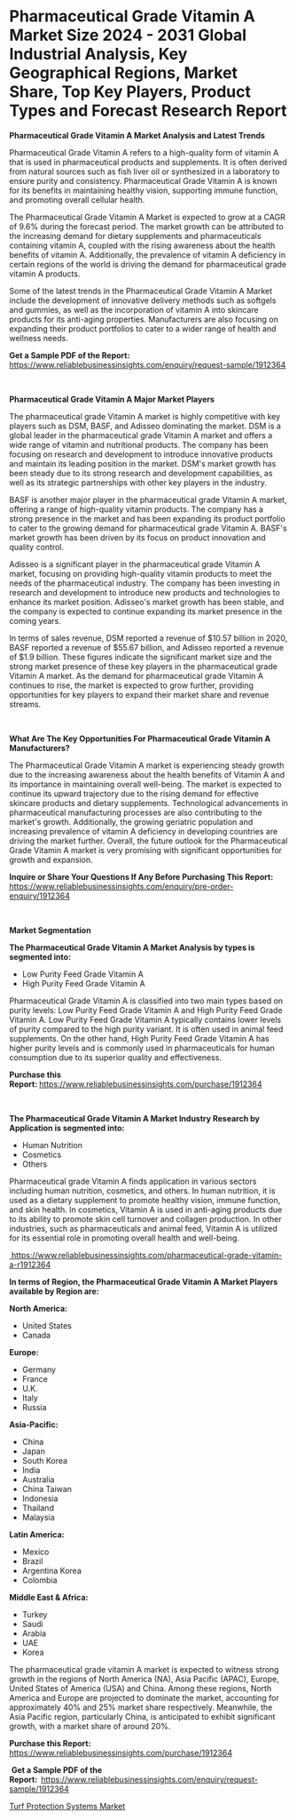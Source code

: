 <p><h1>Pharmaceutical Grade Vitamin A Market Size 2024 - 2031 Global Industrial Analysis, Key Geographical Regions, Market Share, Top Key Players, Product Types and Forecast Research Report</h1></p><p><strong>Pharmaceutical Grade Vitamin A Market Analysis and Latest Trends</strong></p>
<p><p>Pharmaceutical Grade Vitamin A refers to a high-quality form of vitamin A that is used in pharmaceutical products and supplements. It is often derived from natural sources such as fish liver oil or synthesized in a laboratory to ensure purity and consistency. Pharmaceutical Grade Vitamin A is known for its benefits in maintaining healthy vision, supporting immune function, and promoting overall cellular health.</p><p>The Pharmaceutical Grade Vitamin A Market is expected to grow at a CAGR of 9.6% during the forecast period. The market growth can be attributed to the increasing demand for dietary supplements and pharmaceuticals containing vitamin A, coupled with the rising awareness about the health benefits of vitamin A. Additionally, the prevalence of vitamin A deficiency in certain regions of the world is driving the demand for pharmaceutical grade vitamin A products.</p><p>Some of the latest trends in the Pharmaceutical Grade Vitamin A Market include the development of innovative delivery methods such as softgels and gummies, as well as the incorporation of vitamin A into skincare products for its anti-aging properties. Manufacturers are also focusing on expanding their product portfolios to cater to a wider range of health and wellness needs.</p></p>
<p><strong>Get a Sample PDF of the Report:&nbsp;</strong> <a href="https://www.reliablebusinessinsights.com/enquiry/request-sample/1912364">https://www.reliablebusinessinsights.com/enquiry/request-sample/1912364</a></p>
<p>&nbsp;</p>
<p><strong>Pharmaceutical Grade Vitamin A Major Market Players</strong></p>
<p><p>The pharmaceutical grade Vitamin A market is highly competitive with key players such as DSM, BASF, and Adisseo dominating the market. DSM is a global leader in the pharmaceutical grade Vitamin A market and offers a wide range of vitamin and nutritional products. The company has been focusing on research and development to introduce innovative products and maintain its leading position in the market. DSM's market growth has been steady due to its strong research and development capabilities, as well as its strategic partnerships with other key players in the industry.</p><p>BASF is another major player in the pharmaceutical grade Vitamin A market, offering a range of high-quality vitamin products. The company has a strong presence in the market and has been expanding its product portfolio to cater to the growing demand for pharmaceutical grade Vitamin A. BASF's market growth has been driven by its focus on product innovation and quality control.</p><p>Adisseo is a significant player in the pharmaceutical grade Vitamin A market, focusing on providing high-quality vitamin products to meet the needs of the pharmaceutical industry. The company has been investing in research and development to introduce new products and technologies to enhance its market position. Adisseo's market growth has been stable, and the company is expected to continue expanding its market presence in the coming years.</p><p>In terms of sales revenue, DSM reported a revenue of $10.57 billion in 2020, BASF reported a revenue of $55.67 billion, and Adisseo reported a revenue of $1.9 billion. These figures indicate the significant market size and the strong market presence of these key players in the pharmaceutical grade Vitamin A market. As the demand for pharmaceutical grade Vitamin A continues to rise, the market is expected to grow further, providing opportunities for key players to expand their market share and revenue streams.</p></p>
<p>&nbsp;</p>
<p><strong>What Are The Key Opportunities For Pharmaceutical Grade Vitamin A Manufacturers?</strong></p>
<p><p>The Pharmaceutical Grade Vitamin A market is experiencing steady growth due to the increasing awareness about the health benefits of Vitamin A and its importance in maintaining overall well-being. The market is expected to continue its upward trajectory due to the rising demand for effective skincare products and dietary supplements. Technological advancements in pharmaceutical manufacturing processes are also contributing to the market's growth. Additionally, the growing geriatric population and increasing prevalence of vitamin A deficiency in developing countries are driving the market further. Overall, the future outlook for the Pharmaceutical Grade Vitamin A market is very promising with significant opportunities for growth and expansion.</p></p>
<p><strong>Inquire or Share Your Questions If Any Before Purchasing This Report:</strong> <a href="https://www.reliablebusinessinsights.com/enquiry/pre-order-enquiry/1912364">https://www.reliablebusinessinsights.com/enquiry/pre-order-enquiry/1912364</a></p>
<p>&nbsp;</p>
<p><strong>Market Segmentation</strong></p>
<p><strong>The Pharmaceutical Grade Vitamin A Market Analysis by types is segmented into:</strong></p>
<p><ul><li>Low Purity Feed Grade Vitamin A</li><li>High Purity Feed Grade Vitamin A</li></ul></p>
<p><p>Pharmaceutical Grade Vitamin A is classified into two main types based on purity levels: Low Purity Feed Grade Vitamin A and High Purity Feed Grade Vitamin A. Low Purity Feed Grade Vitamin A typically contains lower levels of purity compared to the high purity variant. It is often used in animal feed supplements. On the other hand, High Purity Feed Grade Vitamin A has higher purity levels and is commonly used in pharmaceuticals for human consumption due to its superior quality and effectiveness.</p></p>
<p><strong>Purchase this Report:&nbsp;</strong><a href="https://www.reliablebusinessinsights.com/purchase/1912364">https://www.reliablebusinessinsights.com/purchase/1912364</a></p>
<p>&nbsp;</p>
<p><strong>The Pharmaceutical Grade Vitamin A Market Industry Research by Application is segmented into:</strong></p>
<p><ul><li>Human Nutrition</li><li>Cosmetics</li><li>Others</li></ul></p>
<p><p>Pharmaceutical grade Vitamin A finds application in various sectors including human nutrition, cosmetics, and others. In human nutrition, it is used as a dietary supplement to promote healthy vision, immune function, and skin health. In cosmetics, Vitamin A is used in anti-aging products due to its ability to promote skin cell turnover and collagen production. In other industries, such as pharmaceuticals and animal feed, Vitamin A is utilized for its essential role in promoting overall health and well-being.</p></p>
<p><a href="https://www.reliablebusinessinsights.com/pharmaceutical-grade-vitamin-a-r1912364">&nbsp;https://www.reliablebusinessinsights.com/pharmaceutical-grade-vitamin-a-r1912364</a></p>
<p><strong>In terms of Region, the Pharmaceutical Grade Vitamin A Market Players available by Region are:</strong></p>
<p>
    <p> <strong> North America: </strong>
        <ul>
            <li>United States</li>
            <li>Canada</li>
        </ul>
        </p> 
    <p> <strong> Europe: </strong>
        <ul>
            <li>Germany</li>
            <li>France</li>
            <li>U.K.</li>
            <li>Italy</li>
            <li>Russia</li>
        </ul>
        </p> 
    <p> <strong> Asia-Pacific: </strong>
        <ul>
            <li>China</li>
            <li>Japan</li>
            <li>South Korea</li>
            <li>India</li>
            <li>Australia</li>
            <li>China Taiwan</li>
            <li>Indonesia</li>
            <li>Thailand</li>
            <li>Malaysia</li>
        </ul>
        </p> 
    <p> <strong> Latin America: </strong>
        <ul>
            <li>Mexico</li>
            <li>Brazil</li>
            <li>Argentina Korea</li>
            <li>Colombia</li>
        </ul>
        </p> 
    <p> <strong> Middle East & Africa: </strong>
        <ul>
            <li>Turkey</li>
            <li>Saudi</li>
            <li>Arabia</li>
            <li>UAE</li>
            <li>Korea</li>
        </ul>
    </p>
    </p>
<p><p>The pharmaceutical grade vitamin A market is expected to witness strong growth in the regions of North America (NA), Asia Pacific (APAC), Europe, United States of America (USA) and China. Among these regions, North America and Europe are projected to dominate the market, accounting for approximately 40% and 25% market share respectively. Meanwhile, the Asia Pacific region, particularly China, is anticipated to exhibit significant growth, with a market share of around 20%.</p></p>
<p><strong>Purchase this Report: </strong><a href="https://www.reliablebusinessinsights.com/purchase/1912364">https://www.reliablebusinessinsights.com/purchase/1912364</a></p>
<p>&nbsp;<strong>Get a Sample PDF of the Report:&nbsp;&nbsp;</strong><a href="https://www.reliablebusinessinsights.com/enquiry/request-sample/1912364">https://www.reliablebusinessinsights.com/enquiry/request-sample/1912364</a></p>
<p><strong></strong></p>
<p><p><a href="https://github.com/isharif044/Market-Research-Report-List-1/blob/main/turf-protection-systems-market.md">Turf Protection Systems Market</a></p></p>